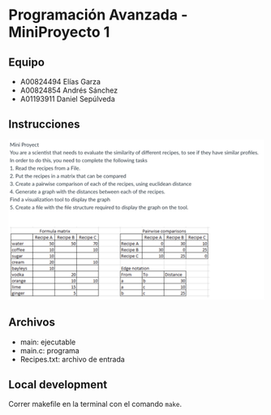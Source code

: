 # Programación Avanzada - MiniProyecto 1

## Equipo

- A00824494 Elías Garza 
- A00824854 Andrés Sánchez
- A01193911 Daniel Sepúlveda

## Instrucciones

![Screen Shot 2021-03-20 at 5.10.17 PM](/assets/Screen%20Shot%202021-03-20%20at%205.10.17%20PM.png)

## Archivos

- main: ejecutable
- main.c: programa
- Recipes.txt: archivo de entrada

## Local development

Correr makefile en la terminal con el comando `make`.
